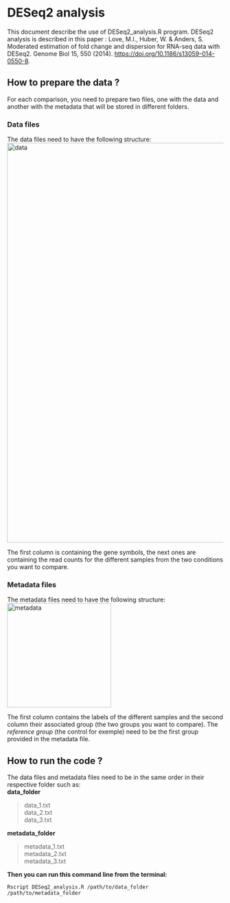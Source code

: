 # DESeq2 analysis
This document describe the use of DESeq2_analysis.R program. DESeq2 analysis is described in this paper : Love, M.I., Huber, W. & Anders, S. Moderated estimation of fold change and dispersion for RNA-seq data with DESeq2. Genome Biol 15, 550 (2014). https://doi.org/10.1186/s13059-014-0550-8.

## How to prepare the data ?
For each comparison, you need to prepare two files, one with the data and another with the metadata that will be stored in different folders.
### Data files
The data files need to have the following structure:  
<img width="929" alt="data" src="https://github.com/lucasDNS9/Ribes_lab/assets/127426611/070c3667-ec54-481c-afea-fdcca9194589">

The first column is containing the gene symbols, the next ones are containing the read counts for the different samples from the two conditions you want to compare.

### Metadata files
The metadata files need to have the following structure:  
<img width="242" alt="metadata" src="https://github.com/lucasDNS9/Ribes_lab/assets/127426611/21a6c254-3bfe-491d-9199-364966c9d993">  

The first column contains the labels of the different samples and the second column their associated group (the two groups you want to compare). The *reference group* (the control for exemple) need to be the first group provided in the metadata file.

## How to run the code ?
The data files and metadata files need to be in the same order in their respective folder such as:  
**data_folder**  
> data_1.txt   
> data_2.txt  
> data_3.txt
  
**metadata_folder**  
> metadata_1.txt   
> metadata_2.txt  
> metadata_3.txt

**Then you can run this command line from the terminal:**
```
Rscript DESeq2_analysis.R /path/to/data_folder /path/to/metadata_folder
```
